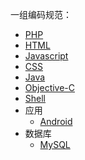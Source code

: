 一组编码规范：
* [PHP](https://github.com/iwind/coding-styles/wiki/PHP)
* [HTML](https://github.com/iwind/coding-styles/wiki/HTML)
* [Javascript](https://github.com/iwind/coding-styles/wiki/Javascript)
* [CSS](https://github.com/iwind/coding-styles/wiki/CSS)
* [Java](https://github.com/iwind/coding-styles/wiki/Java)
* [Objective-C](https://github.com/iwind/coding-styles/wiki/Objective-C)
* [Shell](https://github.com/iwind/coding-styles/wiki/Shell)
* 应用
  * [Android](https://github.com/iwind/coding-styles/wiki/Android)
* 数据库
  * [MySQL](https://github.com/iwind/coding-styles/wiki/MySQL)
